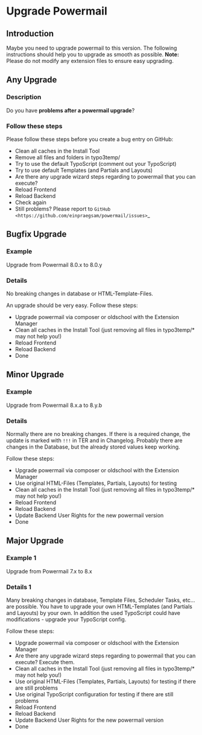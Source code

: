 # Upgrade Powermail

## Introduction

Maybe you need to upgrade powermail to this version. The following instructions should help you to upgrade as smooth
as possible.
**Note:** Please do not modify any extension files to ensure easy upgrading.


## Any Upgrade

### Description

Do you have **problems after a powermail upgrade**?

### Follow these steps

Please follow these steps before you create a bug entry on GitHub:

* Clean all caches in the Install Tool
* Remove all files and folders in typo3temp/
* Try to use the default TypoScript (comment out your TypoScript)
* Try to use default Templates (and Partials and Layouts)
* Are there any upgrade wizard steps regarding to powermail that you can execute?
* Reload Frontend
* Reload Backend
* Check again
* Still problems? Please report to `GitHub <https://github.com/einpraegsam/powermail/issues>`_


## Bugfix Upgrade

### Example

Upgrade from Powermail 8.0.x to 8.0.y

### Details

No breaking changes in database or HTML-Template-Files.

An upgrade should be very easy. Follow these steps:

* Upgrade powermail via composer or oldschool with the Extension Manager
* Clean all caches in the Install Tool (just removing all files in typo3temp/* may not help you!)
* Reload Frontend
* Reload Backend
* Done


## Minor Upgrade

### Example

Upgrade from Powermail 8.x.a to 8.y.b

### Details

Normally there are no breaking changes. If there is a required change, the update is marked with `!!!` in TER and in
Changelog. Probably there are changes in the Database, but the already stored values keep working.

Follow these steps:

* Upgrade powermail via composer or oldschool with the Extension Manager
* Use original HTML-Files (Templates, Partials, Layouts) for testing
* Clean all caches in the Install Tool (just removing all files in typo3temp/* may not help you!)
* Reload Frontend
* Reload Backend
* Update Backend User Rights for the new powermail version
* Done


## Major Upgrade

### Example 1

Upgrade from Powermail 7.x to 8.x

### Details 1

Many breaking changes in database, Template Files, Scheduler Tasks, etc... are possible.
You have to upgrade your own HTML-Templates (and Partials and Layouts) by your own. In addition the used TypoScript
could have modifications - upgrade your TypoScript config.

Follow these steps:

* Upgrade powermail via composer or oldschool with the Extension Manager
* Are there any upgrade wizard steps regarding to powermail that you can execute? Execute them.
* Clean all caches in the Install Tool (just removing all files in typo3temp/* may not help you!)
* Use original HTML-Files (Templates, Partials, Layouts) for testing if there are still problems
* Use original TypoScript configuration for testing if there are still problems
* Reload Frontend
* Reload Backend
* Update Backend User Rights for the new powermail version
* Done
